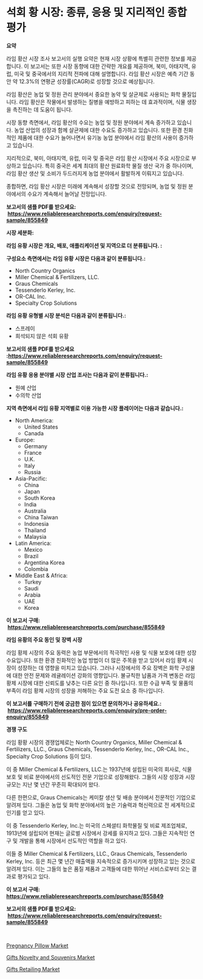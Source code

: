 <p><h1>석회 황 시장: 종류, 응용 및 지리적인 종합 평가</h1></p><p><strong>요약</strong></p>
<p><p>라임 황산 시장 조사 보고서의 실행 요약은 현재 시장 상황에 특별히 관련한 정보를 제공합니다. 이 보고서는 또한 시장 동향에 대한 간략한 개요를 제공하며, 북미, 아태지역, 유럽, 미국 및 중국에서의 지리적 전파에 대해 설명합니다. 라임 황산 시장은 예측 기간 동안 약 12.3%의 연평균 성장률(CAGR)로 성장할 것으로 예상됩니다.</p><p>라임 황산은 농업 및 정원 관리 분야에서 중요한 농약 및 살균제로 사용되는 화학 물질입니다. 라임 황산은 작물에서 발생하는 질병을 예방하고 피하는 데 효과적이며, 식물 생장을 촉진하는 데 도움이 됩니다.</p><p>시장 동향 측면에서, 라임 황산의 수요는 농업 및 정원 분야에서 계속 증가하고 있습니다. 농업 산업의 성장과 함께 살균제에 대한 수요도 증가하고 있습니다. 또한 환경 친화적인 제품에 대한 수요가 늘어나면서 유기농 농업 분야에서 라임 황산의 사용이 증가하고 있습니다.</p><p>지리적으로, 북미, 아태지역, 유럽, 미국 및 중국은 라임 황산 시장에서 주요 시장으로 부상하고 있습니다. 특히 중국은 세계 최대의 황산 원료화학 물질 생산 국가 중 하나이며, 라임 황산 생산 및 소비가 두드러지게 농업 분야에서 활발하게 이뤄지고 있습니다.</p><p>종합하면, 라임 황산 시장은 미래에 계속해서 성장할 것으로 전망되며, 농업 및 정원 분야에서의 수요가 계속해서 늘어날 전망입니다.</p></p>
<p><strong>보고서의 샘플 PDF를 받으세요: &nbsp;<a href="https://www.reliableresearchreports.com/enquiry/request-sample/855849">https://www.reliableresearchreports.com/enquiry/request-sample/855849</a></strong></p>
<p><strong>시장 세분화:</strong></p>
<p><strong> 라임 유황 시장은 개요, 배포, 애플리케이션 및 지역으로 더 분류됩니다. :</strong></p>
<p><strong>구성요소 측면에서는 라임 유황 시장은 다음과 같이 분류됩니다.:</strong></p>
<p><ul><li>North Country Organics</li><li>Miller Chemical & Fertilizers, LLC.</li><li>Graus Chemicals</li><li>Tessenderlo Kerley, Inc.</li><li>OR-CAL Inc.</li><li>Specialty Crop Solutions</li></ul></p>
<p><strong> 라임 유황 유형별 시장 분석은 다음과 같이 분류됩니다.:</strong></p>
<p><ul><li>스프레이</li><li>희석되지 않은 석회 유황</li></ul></p>
<p><strong>보고서의 샘플 PDF를 받으세요 :<a href="https://www.reliableresearchreports.com/enquiry/request-sample/855849">https://www.reliableresearchreports.com/enquiry/request-sample/855849</a></strong></p>
<p><strong> 라임 유황 응용 분야별 시장 산업 조사는 다음과 같이 분류됩니다.:</strong></p>
<p><ul><li>원예 산업</li><li>수의학 산업</li></ul></p>
<p><strong>지역 측면에서 라임 유황 지역별로 이용 가능한 시장 플레이어는 다음과 같습니다.:</strong></p>
<p><ul>
    <li>
        North America:
        <ul>
            <li>United States</li>
            <li>Canada</li>
        </ul>
    </li>
    <li>
        Europe:
        <ul>
            <li>Germany</li>
            <li>France</li>
            <li>U.K.</li>
            <li>Italy</li>
            <li>Russia</li>
        </ul>
    </li>
    <li>
        Asia-Pacific:
        <ul>
            <li>China</li>
            <li>Japan</li>
            <li>South Korea</li>
            <li>India</li>
            <li>Australia</li>
            <li>China Taiwan</li>
            <li>Indonesia</li>
            <li>Thailand</li>
            <li>Malaysia</li>
        </ul>
    </li>
    <li>
        Latin America:
        <ul>
            <li>Mexico</li>
            <li>Brazil</li>
            <li>Argentina Korea</li>
            <li>Colombia</li>
        </ul>
    </li>
    <li>
        Middle East & Africa:
        <ul>
            <li>Turkey</li>
            <li>Saudi</li>
            <li>Arabia</li>
            <li>UAE</li>
            <li>Korea</li>
        </ul>
    </li>
    </ul></p>
<p><strong>이 보고서 구매: &nbsp;<a href="https://www.reliableresearchreports.com/purchase/855849">https://www.reliableresearchreports.com/purchase/855849</a></strong></p>
<p><strong>라임 유황의 주요 동인 및 장벽 시장</strong></p>
<p><p>라임 황제 시장의 주요 동력은 농업 부문에서의 적극적인 사용 및 식물 보호에 대한 성장 수요입니다. 또한 환경 친화적인 농업 방법이 더 많은 주목을 받고 있어서 라임 황제 시장이 성장하는 데 영향을 미치고 있습니다. 그러나 시장에서의 주요 장벽은 화학 구성물에 대한 안전 문제와 레귤레이션 강화의 영향입니다. 불규칙한 납품과 가격 변동은 라임 황제 시장에 대한 신뢰도를 낮추는 다른 요인 중 하나입니다. 또한 수급 부족 및 물품의 부족이 라임 황제 시장의 성장을 저해하는 주요 도전 요소 중 하나입니다.</p></p>
<p><strong>이 보고서를 구매하기 전에 궁금한 점이 있으면 문의하거나 공유하세요.: &nbsp;<a href="https://www.reliableresearchreports.com/enquiry/pre-order-enquiry/855849">https://www.reliableresearchreports.com/enquiry/pre-order-enquiry/855849</a></strong></p>
<p><strong>경쟁 구도</strong></p>
<p><p>라임 황황 시장의 경쟁업체로는 North Country Organics, Miller Chemical & Fertilizers, LLC., Graus Chemicals, Tessenderlo Kerley, Inc., OR-CAL Inc., Specialty Crop Solutions 등이 있다. </p><p>이 중 Miller Chemical & Fertilizers, LLC.는 1937년에 설립된 미국의 회사로, 식물 보호 및 비료 분야에서의 선도적인 전문 기업으로 성장해왔다. 그들의 시장 성장과 시장 규모는 지난 몇 년간 꾸준히 확대되어 왔다. </p><p>다른 한편으로, Graus Chemicals는 케미칼 생산 및 배송 분야에서 전문적인 기업으로 알려져 있다. 그들은 농업 및 화학 분야에서의 높은 기술력과 혁신력으로 전 세계적으로 인기를 얻고 있다. </p><p>이 중 Tessenderlo Kerley, Inc.는 미국의 스페셜티 화학물질 및 비료 제조업체로, 1913년에 설립되어 현재는 글로벌 시장에서 강세를 유지하고 있다. 그들은 지속적인 연구 및 개발을 통해 시장에서 선도적인 역할을 하고 있다. </p><p>이들 중 Miller Chemical & Fertilizers, LLC., Graus Chemicals, Tessenderlo Kerley, Inc. 등은 최근 몇 년간 매출액을 지속적으로 증가시키며 성장하고 있는 것으로 알려져 있다. 이는 그들의 높은 품질 제품과 고객들에 대한 뛰어난 서비스로부터 오는 결과로 평가되고 있다.</p></p>
<p><strong>이 보고서 구매: &nbsp; <a href="https://www.reliableresearchreports.com/purchase/855849">https://www.reliableresearchreports.com/purchase/855849</a></strong></p>
<p><strong>보고서의 샘플 PDF를 받으세요: &nbsp;<a href="https://www.reliableresearchreports.com/enquiry/request-sample/855849">https://www.reliableresearchreports.com/enquiry/request-sample/855849</a></strong><strong></strong></p>
<p>&nbsp;</p>
<p><p><a href="https://github.com/bobicer/Market-Research-Report-List-2/blob/main/pregnancy-pillow-market.md">Pregnancy Pillow Market</a></p><p><a href="https://github.com/timeliteaut/Market-Research-Report-List-1/blob/main/gifts-novelty-and-souvenirs-market.md">Gifts Novelty and Souvenirs Market</a></p><p><a href="https://github.com/seekum/Market-Research-Report-List-1/blob/main/gifts-retailing-market.md">Gifts Retailing Market</a></p></p>